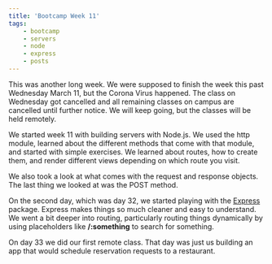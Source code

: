 ```yaml
---
title: 'Bootcamp Week 11'
tags: 
    - bootcamp
    - servers
    - node
    - express 
    - posts
---
```


This was another long week. We were supposed to finish the week this past Wednesday March 11, but the Corona Virus happened. The class on Wednesday got cancelled and all remaining classes on campus are cancelled until further notice.  We will keep going, but the classes will be held remotely. 

We started week 11 with building servers with Node.js. We used the http module, learned about the different methods that come with that module, and started with simple exercises. We learned about routes, how to create them, and render different views depending on which route you visit. 

We also took a look at what comes with the request and response objects. The last thing we looked at was the POST method. 

On the second day, which was day 32, we started playing with the [Express](https://expressjs.com/) package. Express makes things so much cleaner and easy to understand. We went a bit deeper into routing, particularly routing things dynamically by using placeholders like **/:something** to search for something. 

On day 33 we did our first remote class. That day was just us building an app that would schedule reservation requests to a restaurant.  